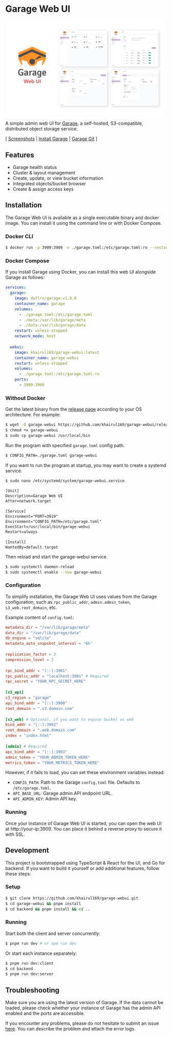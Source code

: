 # Garage Web UI

[![image](misc/img/garage-webui.png)](misc/img/garage-webui.png)

A simple admin web UI for [Garage](https://garagehq.deuxfleurs.fr/), a self-hosted, S3-compatible, distributed object storage service.

[ [Screenshots](misc/SCREENSHOTS.md) | [Install Garage](https://garagehq.deuxfleurs.fr/documentation/quick-start/) | [Garage Git](https://git.deuxfleurs.fr/Deuxfleurs/garage) ]

## Features

- Garage health status
- Cluster & layout management
- Create, update, or view bucket information
- Integrated objects/bucket browser
- Create & assign access keys

## Installation

The Garage Web UI is available as a single executable binary and docker image. You can install it using the command line or with Docker Compose.

### Docker CLI

```sh
$ docker run -p 3909:3909 -v ./garage.toml:/etc/garage.toml:ro --restart unless-stopped --name garage-webui khairul169/garage-webui:latest
```

### Docker Compose

If you install Garage using Docker, you can install this web UI alongside Garage as follows:

```yml
services:
  garage:
    image: dxflrs/garage:v1.0.0
    container_name: garage
    volumes:
      - ./garage.toml:/etc/garage.toml
      - ./meta:/var/lib/garage/meta
      - ./data:/var/lib/garage/data
    restart: unless-stopped
    network_mode: host

  webui:
    image: khairul169/garage-webui:latest
    container_name: garage-webui
    restart: unless-stopped
    volumes:
      - ./garage.toml:/etc/garage.toml:ro
    ports:
      - 3909:3909
```

### Without Docker

Get the latest binary from the [release page](https://github.com/khairul169/garage-webui/releases/latest) according to your OS architecture. For example:

```sh
$ wget -O garage-webui https://github.com/khairul169/garage-webui/releases/download/1.0.1/garage-webui-v1.0.1-linux-amd64
$ chmod +x garage-webui
$ sudo cp garage-webui /usr/local/bin
```

Run the program with specified `garage.toml` config path.

```sh
$ CONFIG_PATH=./garage.toml garage-webui
```

If you want to run the program at startup, you may want to create a systemd service.

```sh
$ sudo nano /etc/systemd/system/garage-webui.service
```

```
[Unit]
Description=Garage Web UI
After=network.target

[Service]
Environment="PORT=3919"
Environment="CONFIG_PATH=/etc/garage.toml"
ExecStart=/usr/local/bin/garage-webui
Restart=always

[Install]
WantedBy=default.target
```

Then reload and start the garage-webui service.

```sh
$ sudo systemctl daemon-reload
$ sudo systemctl enable --now garage-webui
```

### Configuration

To simplify installation, the Garage Web UI uses values from the Garage configuration, such as `rpc_public_addr`, `admin.admin_token`, `s3_web.root_domain`, etc.

Example content of `config.toml`:

```toml
metadata_dir = "/var/lib/garage/meta"
data_dir = "/var/lib/garage/data"
db_engine = "sqlite"
metadata_auto_snapshot_interval = "6h"

replication_factor = 3
compression_level = 2

rpc_bind_addr = "[::]:3901"
rpc_public_addr = "localhost:3901" # Required
rpc_secret = "YOUR_RPC_SECRET_HERE"

[s3_api]
s3_region = "garage"
api_bind_addr = "[::]:3900"
root_domain = ".s3.domain.com"

[s3_web] # Optional, if you want to expose bucket as web
bind_addr = "[::]:3902"
root_domain = ".web.domain.com"
index = "index.html"

[admin] # Required
api_bind_addr = "[::]:3903"
admin_token = "YOUR_ADMIN_TOKEN_HERE"
metrics_token = "YOUR_METRICS_TOKEN_HERE"
```

However, if it fails to load, you can set these environment variables instead:

- `CONFIG_PATH`: Path to the Garage `config.toml` file. Defaults to `/etc/garage.toml`.
- `API_BASE_URL`: Garage admin API endpoint URL.
- `API_ADMIN_KEY`: Admin API key.

### Running

Once your instance of Garage Web UI is started, you can open the web UI at http://your-ip:3909. You can place it behind a reverse proxy to secure it with SSL.

## Development

This project is bootstrapped using TypeScript & React for the UI, and Go for backend. If you want to build it yourself or add additional features, follow these steps:

### Setup

```sh
$ git clone https://github.com/khairul169/garage-webui.git
$ cd garage-webui && pnpm install
$ cd backend && pnpm install && cd ..
```

### Running

Start both the client and server concurrently:

```sh
$ pnpm run dev # or npm run dev
```

Or start each instance separately:

```sh
$ pnpm run dev:client
$ cd backend
$ pnpm run dev:server
```

## Troubleshooting

Make sure you are using the latest version of Garage. If the data cannot be loaded, please check whether your instance of Garage has the admin API enabled and the ports are accessible.

If you encounter any problems, please do not hesitate to submit an issue [here](https://github.com/khairul169/garage-webui/issues). You can describe the problem and attach the error logs.
